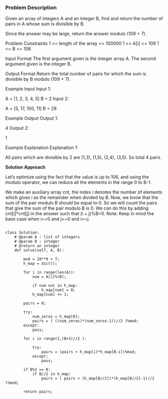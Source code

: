 ### Problem Description

Given an array of integers A and an integer B, find and return the number of pairs in A whose sum is divisible by B.

Since the answer may be large, return the answer modulo (109 + 7).



Problem Constraints
1 <= length of the array <= 100000
1 <= A[i] <= 109
1 <= B <= 106



Input Format
The first argument given is the integer array A.
The second argument given is the integer B.



Output Format
Return the total number of pairs for which the sum is divisible by B modulo (109 + 7).



Example Input
Input 1:

 A = [1, 2, 3, 4, 5]
 B = 2
Input 2:

 A = [5, 17, 100, 11]
 B = 28


Example Output
Output 1:

 4
Output 2:

 1


Example Explanation
Explanation 1:

 All pairs which are divisible by 2 are (1,3), (1,5), (2,4), (3,5). 
 So total 4 pairs.


**Solution Approach**

Let’s optimize using the fact that the value is up to 106, and using the modulo operator, we can reduce all the elements in the range 0 to B-1.

We make an auxiliary array cnt, the index i denotes the number of elements which gives i as the remainder when divided by B.
Now, we know that the sum of the pair modulo B should be equal to 0.
So we will count the pairs that give the sum of the pair modulo B is 0.
We can do this by adding cnt[i]*cnt[j] in the answer such that (i + j)%B=0.
Note: Keep in mind the base case when i==0 and j==0 and i==j.

```

class Solution:
    # @param A : list of integers
    # @param B : integer
    # @return an integer
    def solve(self, A, B):

        mod = 10**9 + 7;
        h_map = dict();

        for i in range(len(A)):
            num = A[i]%(B);

            if num not in h_map:
                h_map[num] = 0;
            h_map[num] += 1;
        
        pairs = 0;

        try:
            num_zeros = h_map[0];
            pairs = ( ((num_zeros)*(num_zeros-1))//2 )%mod;
        except:
            pass;
        
        for i in range(1,(B+1)//2 ):
            
            try:
                pairs = (pairs + h_map[i]*h_map[B-i])%mod;
            except:
                pass;
        
        if B%2 == 0:
            if B//2 in h_map:
                pairs = ( pairs + (h_map[B//2])*(h_map[B//2]-1)//2 )%mod;
        
        return pairs;

```
